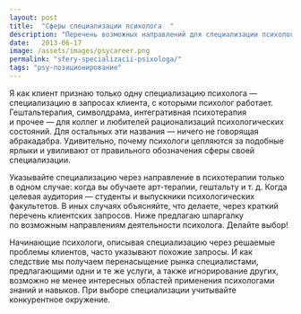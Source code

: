 ```yaml
---
layout: post
title:  "Сферы специализации психолога	"
description: "Перечень возможных направлений для специализации психолога"
date:   2013-06-17			 
image: /assets/images/psycareer.png
permalink: "sfery-specializacii-psixologa/"
tags: "psy-позиционирование"
---
```


<p>Я&nbsp;как клиент признаю только одну специализацию психолога&nbsp;— специализацию в&nbsp;запросах клиента, с&nbsp;которыми психолог работает. Гештальтерапия, символдрама, интегративная психотерапия и&nbsp;прочее&nbsp;— для коллег и&nbsp;любителей рационализаций психологических состояний. Для остальных эти названия&nbsp;— ничего не&nbsp;говорящая абракадабра. Удивительно, почему психологи цепляются за&nbsp;подобные ярлыки и&nbsp;увиливают от&nbsp;правильного обозначения сферы своей специализации.</p>
<p>Указывайте специализацию через направление в&nbsp;психотерапии только в&nbsp;одном случае: когда вы&nbsp;обучаете арт-терапии, гештальту и&nbsp;т.&nbsp;д. Когда целевая аудитория&nbsp;— студенты и&nbsp;выпускники психологических факультетов. В&nbsp;иных случаях объясняйте, что делаете, через краткий перечень клиентских запросов. Ниже предлагаю шпаргалку по&nbsp;возможным направлениям деятельности психолога. Делайте выбор!</p>
<p><amp-img src="/assets/images/sphera.png" alt="Сферы специализации психолога" width="700" height="530" layout="responsive"></amp-img></p>


<p>Начинающие психологи, описывая специализацию через решаемые проблемы клиентов, часто указывают похожие запросы. И&nbsp;как следствие мы&nbsp;получаем перенасыщение рынка специалистами, предлагающими одни и&nbsp;те&nbsp;же услуги, а&nbsp;также игнорирование других, возможно не&nbsp;менее интересных областей применения психологами знаний и&nbsp;навыков. При выборе специализации учитывайте конкурентное окружение.</p>
